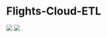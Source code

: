 # Flights-Cloud-ETL

![](http://i.imgur.com/OUkLi.gif)
![](https://media.giphy.com/media/26xBIGFMLSK3OqnKg/giphy.gif)

